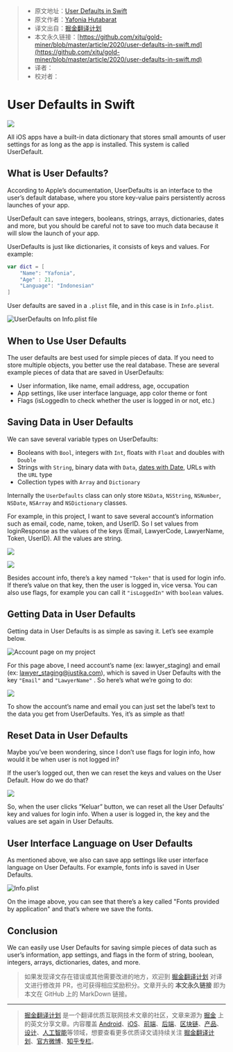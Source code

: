 > * 原文地址：[User Defaults in Swift](https://levelup.gitconnected.com/user-defaults-in-swift-dfe228f684c6)
> * 原文作者：[Yafonia Hutabarat](https://medium.com/@yafonia)
> * 译文出自：[掘金翻译计划](https://github.com/xitu/gold-miner)
> * 本文永久链接：[https://github.com/xitu/gold-miner/blob/master/article/2020/user-defaults-in-swift.md](https://github.com/xitu/gold-miner/blob/master/article/2020/user-defaults-in-swift.md)
> * 译者：
> * 校对者：

# User Defaults in Swift

![](https://cdn-images-1.medium.com/max/2560/0*6_KzN8_SEi_uf5vh.jpg)

All iOS apps have a built-in data dictionary that stores small amounts of user settings for as long as the app is installed. This system is called UserDefault.

## What is User Defaults?

According to Apple’s documentation, UserDefaults is an interface to the user’s default database, where you store key-value pairs persistently across launches of your app.

UserDefault can save integers, booleans, strings, arrays, dictionaries, dates and more, but you should be careful not to save too much data because it will slow the launch of your app.

UserDefaults is just like dictionaries, it consists of keys and values. For example:

```swift
var dict = [
    "Name": "Yafonia",
    "Age" : 21,
    "Language": "Indonesian"
]
```

User defaults are saved in a `.plist` file, and in this case is in `Info.plist`.

![UserDefaults on Info.plist file](https://cdn-images-1.medium.com/max/3480/1*mXhXVzPFqU0cfmsmbrqWJA.png)

## When to Use User Defaults

The user defaults are best used for simple pieces of data. If you need to store multiple objects, you better use the real database. These are several example pieces of data that are saved in UserDefaults:

* User information, like name, email address, age, occupation
* App settings, like user interface language, app color theme or font
* Flags (isLoggedIn to check whether the user is logged in or not, etc.)

## Saving Data in User Defaults

We can save several variable types on UserDefaults:

* Booleans with `Bool`, integers with `Int`, floats with `Float` and doubles with `Double`
* Strings with `String`, binary data with `Data`, [dates with Date](https://learnappmaking.com/swift-date-datecomponents-dateformatter-how-to/), URLs with the `URL` type
* Collection types with `Array` and `Dictionary`

Internally the `UserDefaults` class can only store `NSData`, `NSString`, `NSNumber`, `NSDate`, `NSArray` and `NSDictionary` classes.

For example, in this project, I want to save several account’s information such as email, code, name, token, and UserID. So I set values from loginResponse as the values of the keys (Email, LawyerCode, LawyerName, Token, UserID). All the values are string.

![](https://cdn-images-1.medium.com/max/2000/1*Ib1Wh7T8llBLq50fMuVfrA.png)

![](https://cdn-images-1.medium.com/max/3040/1*yudXhvkyriw_lS1efU3o6Q.png)

Besides account info, there’s a key named `"Token"` that is used for login info. If there’s value on that key, then the user is logged in, vice versa. You can also use flags, for example you can call it `"isLoggedIn"` with `boolean` values.

## Getting Data in User Defaults

Getting data in User Defaults is as simple as saving it. Let’s see example below.

![Account page on my project](https://cdn-images-1.medium.com/max/2000/1*iddCb3-eth4W0BcpQITCVA.png)

For this page above, I need account’s name (ex: lawyer_staging) and email (ex: lawyer_staging@justika.com), which is saved in User Defaults with the key `"Email"` and `"LawyerName"` . So here’s what we’re going to do:

![](https://cdn-images-1.medium.com/max/2424/1*I1RNdSsvWvQxwj8tqFeYww.png)

To show the account’s name and email you can just set the label’s text to the data you get from UserDefaults. Yes, it’s as simple as that!

## Reset Data in User Defaults

Maybe you’ve been wondering, since I don’t use flags for login info, how would it be when user is not logged in?

If the user’s logged out, then we can reset the keys and values on the User Default. How do we do that?

![](https://cdn-images-1.medium.com/max/2496/1*TGG_S-wQRAm_W7zCJyXNzg.png)

So, when the user clicks “Keluar” button, we can reset all the User Defaults’ key and values for login info. When a user is logged in, the key and the values are set again in User Defaults.

## User Interface Language on User Defaults

As mentioned above, we also can save app settings like user interface language on User Defaults. For example, fonts info is saved in User Defaults.

![Info.plist](https://cdn-images-1.medium.com/max/3508/1*Ixk7iG6wdvGSWCx8ciyWhA.png)

On the image above, you can see that there’s a key called "Fonts provided by application" and that’s where we save the fonts.

## Conclusion

We can easily use User Defaults for saving simple pieces of data such as user’s information, app settings, and flags in the form of string, boolean, integers, arrays, dictionaries, dates, and more.

> 如果发现译文存在错误或其他需要改进的地方，欢迎到 [掘金翻译计划](https://github.com/xitu/gold-miner) 对译文进行修改并 PR，也可获得相应奖励积分。文章开头的 **本文永久链接** 即为本文在 GitHub 上的 MarkDown 链接。

---

> [掘金翻译计划](https://github.com/xitu/gold-miner) 是一个翻译优质互联网技术文章的社区，文章来源为 [掘金](https://juejin.im) 上的英文分享文章。内容覆盖 [Android](https://github.com/xitu/gold-miner#android)、[iOS](https://github.com/xitu/gold-miner#ios)、[前端](https://github.com/xitu/gold-miner#前端)、[后端](https://github.com/xitu/gold-miner#后端)、[区块链](https://github.com/xitu/gold-miner#区块链)、[产品](https://github.com/xitu/gold-miner#产品)、[设计](https://github.com/xitu/gold-miner#设计)、[人工智能](https://github.com/xitu/gold-miner#人工智能)等领域，想要查看更多优质译文请持续关注 [掘金翻译计划](https://github.com/xitu/gold-miner)、[官方微博](http://weibo.com/juejinfanyi)、[知乎专栏](https://zhuanlan.zhihu.com/juejinfanyi)。
